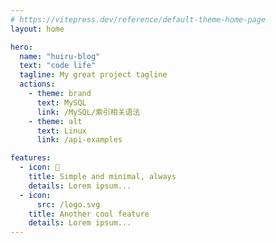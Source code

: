 ```yaml
---
# https://vitepress.dev/reference/default-theme-home-page
layout: home

hero:
  name: "huiru-blog"
  text: "code life"
  tagline: My great project tagline
  actions:
    - theme: brand
      text: MySQL
      link: /MySQL/索引相关语法
    - theme: alt
      text: Linux
      link: /api-examples

features:
  - icon: 👋️
    title: Simple and minimal, always
    details: Lorem ipsum...
  - icon:
      src: /logo.svg
    title: Another cool feature
    details: Lorem ipsum...
---
```


